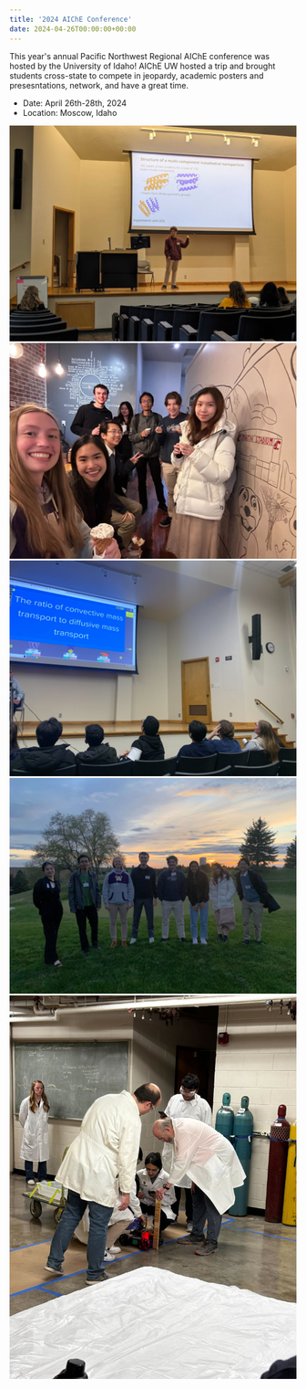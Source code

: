 ```yaml
---
title: '2024 AIChE Conference'
date: 2024-04-26T00:00:00+00:00
---
```


This year's annual Pacific Northwest Regional AIChE conference was hosted by the University of Idaho!
AIChE UW hosted a trip and brought students cross-state to compete in jeopardy, academic posters and presesntations, network, and have a great time.

- Date: April 26th-28th, 2024
- Location: Moscow, Idaho

![](conf-1.jpg)
![](conf-2.jpg)
![](conf-3.jpg)
![](conf-4.jpg)
![](conf-5.jpg)


